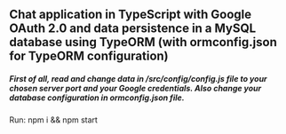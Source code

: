 ## Chat application in TypeScript with Google OAuth 2.0 and data persistence in a MySQL database using TypeORM (with ormconfig.json for TypeORM configuration)

##### First of all, _read_ and _change_ data in /src/config/config.js file to your chosen server port and your Google credentials. Also change your database configuration in ormconfig.json file.

Run: npm i && npm start

